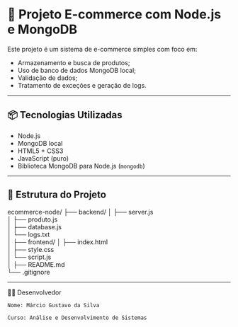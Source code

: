 # 🛒 Projeto E-commerce com Node.js e MongoDB

Este projeto é um sistema de e-commerce simples com foco em:

- Armazenamento e busca de produtos;
- Uso de banco de dados MongoDB local;
- Validação de dados;
- Tratamento de exceções e geração de logs.

---

## 📦 Tecnologias Utilizadas

- Node.js
- MongoDB local
- HTML5 + CSS3
- JavaScript (puro)
- Biblioteca MongoDB para Node.js (`mongodb`)

---

## 📁 Estrutura do Projeto
ecommerce-node/
├── backend/
│   ├── server.js         
│   ├── produto.js       
│   ├── database.js       
│   └── logs.txt          
│
├── frontend/
│   ├── index.html       
│   ├── style.css         
│   └── script.js         
│
├── README.md            
└── .gitignore            

---

👨‍💻 Desenvolvedor

    Nome: Márcio Gustavo da Silva

    Curso: Análise e Desenvolvimento de Sistemas

    



